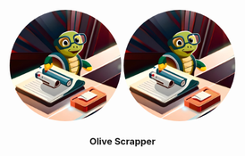 <p align="center">
  <img src="https://github.com/OdiaGenAI/Olive_Scrapper/blob/main/olive_webscrapping.jpg" alt="Avatar" height="auto" width="200" style="border-radius:50%" >
  <a href="url"><img src="https://github.com/OdiaGenAI/Olive_Scrapper/blob/main/olive_webscrapping.jpg" height="auto" width="200" style="border-radius:50%"></a>
</p>

<div style="text-align: center">
  <h3>Olive Scrapper</h3>
</div>

